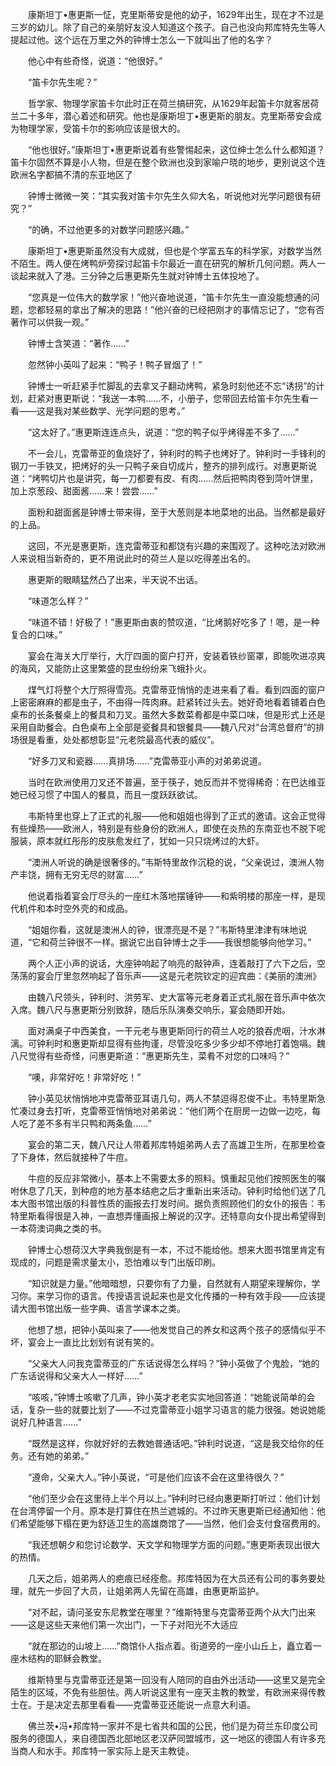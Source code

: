 　　康斯坦丁•惠更斯一怔，克里斯蒂安是他的幼子，1629年出生，现在才不过是三岁的幼儿。除了自己的亲朋好友没人知道这个孩子。自己也没向邦库特先生等人提起过他。这个远在万里之外的钟博士怎么一下就叫出了他的名字？

　　他心中有些奇怪，说道：“他很好。”

　　“笛卡尔先生呢？”

　　哲学家、物理学家笛卡尔此时正在荷兰搞研究，从1629年起笛卡尔就客居荷兰二十多年，潜心着述和研究。他也是康斯坦丁•惠更斯的朋友。克里斯蒂安会成为物理学家，受笛卡尔的影响应该是很大的。

　　“他也很好。”康斯坦丁•惠更斯说着有些警惕起来，这位绅士怎么什么都知道？笛卡尔固然不算是小人物，但是在整个欧洲也没到家喻户晓的地步，更别说这个连欧洲名字都搞不清的东亚地区了

　　钟博士微微一笑：“其实我对笛卡尔先生久仰大名，听说他对光学问题很有研究？”

　　“的确，不过他更多的对数学问题感兴趣。”

　　康斯坦丁•惠更斯虽然没有大成就，但也是个学富五车的科学家，对数学当然不陌生。两人便在烤鸭炉旁探讨起笛卡尔最近一直在研究的解析几何问题。两人一谈起来就入了港。三分钟之后惠更斯先生就对钟博士五体投地了。

　　“您真是一位伟大的数学家！”他兴奋地说道，“笛卡尔先生一直没能想通的问题，您都轻易的拿出了解决的思路！”他兴奋的已经把刚才的事情忘记了，“您有否著作可以供我一观。”

　　钟博士含笑道：“著作……”

　　忽然钟小英叫了起来：“鸭子！鸭子冒烟了！”

　　钟博士一听赶紧手忙脚乱的去拿叉子翻动烤鸭，紧急时刻他还不忘“诱拐”的计划，赶紧对惠更斯说：“我送一本鸭……不，小册子，您带回去给笛卡尔先生看一看——这是我对某些数学、光学问题的思考。”

　　“这太好了。”惠更斯连连点头，说道：“您的鸭子似乎烤得差不多了……”

　　不一会儿，克雷蒂亚的鱼烧好了，钟利时的鸭子也烤好了。钟利时一手锋利的钢刀一手铁叉，把烤好的头一只鸭子亲自切成片，整齐的排列成行。对惠更斯说道：“烤鸭切片也是讲究，每一刀都要有皮、有肉……然后把鸭肉卷到菏叶饼里，加上京葱段、甜面酱……来！尝尝……”

　　面粉和甜面酱是钟博士带来得，至于大葱则是本地菜地的出品。当然都是最好的上品。

　　这回，不光是惠更斯，连克雷蒂亚和都饶有兴趣的来围观了。这种吃法对欧洲人来说相当新奇的，更不用说此时的荷兰人是以吃得差出名的。

　　惠更斯的眼睛猛然凸了出来，半天说不出话。

　　“味道怎么样？”

　　“味道不错！好极了！”惠更斯由衷的赞叹道，“比烤鹅好吃多了！嗯，是一种复合的口味。”

　　宴会在海关大厅举行，大厅四面的窗户打开，安装着铁纱窗罩，即能吹进凉爽的海风，又能防止这里繁盛的昆虫纷纷来飞蛾扑火。

　　煤气灯将整个大厅照得雪亮。克雷蒂亚悄悄的走进来看了看。看到四面的窗户上密密麻麻的都是虫子，不由得一阵肉麻。赶紧转过头去。她好奇地看着铺着白色桌布的长条餐桌上的餐具和刀叉。虽然大多数菜肴都是中菜口味，但是形式上还是采用自助餐会。白色桌布上全部是瓷餐具和银餐具——魏八尺对“台湾总督府”的排场很是看重，处处都想彰显“元老院最高代表的威仪”。

　　“好多刀叉和瓷器……真排场……”克雷蒂亚小声的对弟弟说道。

　　当时在欧洲使用刀叉还不普遍，至于筷子，她反而并不觉得稀奇：在巴达维亚她已经习惯了中国人的餐具，而且一度跃跃欲试。

　　韦斯特里也穿上了正式的礼服——他和姐姐也得到了正式的邀请。这会正觉得有些燥热——欧洲人，特别是有些身份的欧洲人，即使在炎热的东南亚也不脱下呢服装，原本就红彤彤的皮肤愈发红了，犹如一只只烧烤过的大虾。

　　“澳洲人听说的确是很奢侈的。”韦斯特里故作沉稳的说，“父亲说过，澳洲人物产丰饶，拥有无穷无尽的财富……”

　　他说着指着宴会厅尽头的一座红木落地摆锤钟——和紫明楼的那座一样，是现代机件和本时空外壳的和成品。

　　“姐姐你看，这就是澳洲人的钟，很漂亮是不是？”韦斯特里津津有味地说道，“它和荷兰钟很不一样。据说它出自钟博士之手——我很想能够向他学习。”

　　两个人正小声的说话，大座钟响起了响亮的敲钟声，连着敲打了六下之后，空荡荡的宴会厅里忽然响起了音乐声——这是元老院钦定的迎宾曲：《美丽的澳洲》

　　由魏八尺领头，钟利时、洪劳军、史大富等元老身着正式礼服在音乐声中依次入席。魏八尺与惠更斯分别致辞，随后乐队演奏交响乐，宴会随即开始。

　　面对满桌子中西美食，一干元老与惠更斯同行的荷兰人吃的狼吞虎咽，汁水淋漓。可钟利时和惠更斯却显得有些拘谨，尽管没吃多少多少却不停地打着饱嗝。魏八尺觉得有些奇怪，问惠更斯道：“惠更斯先生，菜肴不对您的口味吗？”

　　“噢，非常好吃！非常好吃！”

　　钟小英见状悄悄地冲克雷蒂亚耳语几句，两人不禁逗得忍俊不止。韦特里斯急忙凑过身去打听，克雷蒂亚悄悄地对弟弟说：“他们两个在厨房一边做一边吃，每人吃了差不多有半只鸭和两条鱼……”

　　宴会的第二天，魏八尺让人带着邦库特姐弟两人去了高雄卫生所，在那里检查了下身体，然后就接种了牛痘。

　　牛痘的反应非常微小，基本上不需要太多的照料。慎重起见他们按照医生的嘱咐休息了几天，到种痘的地方基本结疤之后才重新出来活动。钟利时给他们送了几本大图书馆出版的科普性质的画报去打发时间。据负责照顾他们的女仆的报告：韦特里斯看得很是入神，一直想弄懂画报上解说的汉字。还特意向女仆提出希望得到一本荷澳词典之类的书。

　　钟博士心想荷汉大字典我倒是有一本，不过不能给他。想来大图书馆里肯定有现成的，问题是需求量太小，恐怕难以专门出版印刷。

　　“知识就是力量。”他暗暗想，只要你有了力量，自然就有人期望来理解你，学习你。来学习你的语言。传授语言说起来也是文化传播的一种有效手段——应该提请大图书馆出版一些字典、语言学课本之类。

　　他想了想，把钟小英叫来了——他发觉自己的养女和这两个孩子的感情似乎不坏，宴会上一直比比划划有说有笑的。

　　“父亲大人问我克雷蒂亚的广东话说得怎么样吗？”钟小英做了个鬼脸，“她的广东话说得和父亲大人一样好……”

　　“咳咳，”钟博士咳嗽了几声，钟小英才老老实实地回答道：“她能说简单的会话，复杂一些的就要比划了——不过克雷蒂亚小姐学习语言的能力很强。她说她能说好几种语言……”

　　“既然是这样，你就好好的去教她普通话吧。”钟利时说道，“这是我交给你的任务。还有她的弟弟。”

　　“遵命，父亲大人。”钟小英说，“可是他们应该不会在这里待很久？”

　　“他们至少会在这里待上半个月以上。”钟利时已经向惠更斯打听过：他们计划在台湾停留一个月。原本是打算住在热兰遮城的。不过昨天惠更斯已经通知他：他们希望能够下榻在更为舒适卫生的高雄商馆了——当然，他们会支付食宿费用的。

　　“我还想朝夕和您讨论数学、天文学和物理学方面的问题。”惠更斯表现出很大的热情。

　　几天之后，姐弟两人的疤痕已经痊愈。邦库特因为在大员还有公司的事务要处理，就先一步回了大员，让姐弟两人先留在高雄，由惠更斯监护。

　　“对不起，请问圣安东尼教堂在哪里？”维斯特里与克雷蒂亚两个从大门出来——这是这些天来他们第一次出门，一下子对阳光不大适应

　　“就在那边的山坡上……”商馆仆人指点着。街道旁的一座小山丘上，矗立着一座木结构的耶稣会教堂。

　　维斯特里与克雷蒂亚还是第一回没有人陪同的自由外出活动——这里又是完全陌生的区域，不免有些胆怯。两人听说这里有一座天主教的教堂，有欧洲来得传教士在。于是决定去那里看看——克雷蒂亚还能说一点意大利语。

　　佛兰茨•冯•邦库特一家并不是七省共和国的公民，他们是为荷兰东印度公司服务的德国人，来自德国西北部地区老汉萨同盟城市，这一地区的德国人有许多充当商人和水手。邦库特一家实际上是天主教徒。
